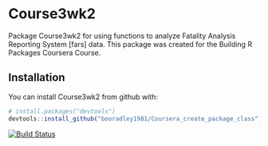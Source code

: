 # Course3wk2

Package Course3wk2 for using functions to analyze Fatality Analysis Reporting System [fars] data.  This package was created for the Building R Packages Coursera Course. 

## Installation

You can install Course3wk2 from github with:


``` r
# install.packages("devtools")
devtools::install_github("booradley1981/Coursera_create_package_class")
```

[![Build Status](https://travis-ci.org/booradley1981/Course3wk2.svg?branch=master)](https://travis-ci.org/booradley1981/Course3wk2)
